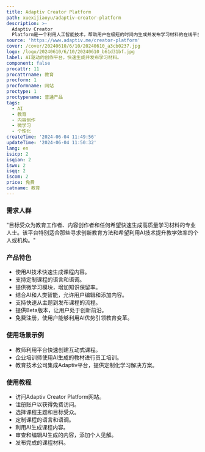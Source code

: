 ```yaml
---
title: Adaptiv Creator Platform
path: xuexijiaoyu/adaptiv-creator-platform
description: >-
  Adaptiv Creator
  Platform是一个利用人工智能技术，帮助用户在极短的时间内生成并发布学习材料的在线平台。它允许用户选择主题和受众，定制语言和语调，并快速地从主题到发布课程。平台结合了AI和人类智能，用户可以审查和编辑AI生成的内容，并添加自己的见解。Adaptiv旨在通过提供最新的信息，帮助学习者为未来做好准备。
source: 'https://www.adaptiv.me/creator-platform'
cover: /cover/20240610/6/10/20240610_a3cb0237.jpg
logo: /logo/20240610/6/10/20240610_b61d31bf.jpg
label: AI驱动的创作平台，快速生成并发布学习材料。
component: false
procattr: 11
procattrname: 教育
procform: 1
procformname: 网站
proctype: 1
proctypename: 普通产品
tags:
  - AI
  - 教育
  - 内容创作
  - 微学习
  - 个性化
createTime: '2024-06-04 11:49:56'
updateTime: '2024-06-04 11:50:32'
lang: en
isicp: 2
isqian: 2
iswx: 2
isqq: 2
iscom: 2
price: 免费
catname: 教育
---
```




### 需求人群
"目标受众为教育工作者、内容创作者和任何希望快速生成高质量学习材料的专业人士。该平台特别适合那些寻求创新教育方法和希望利用AI技术提升教学效率的个人或机构。"

### 产品特色
* 使用AI技术快速生成课程内容。
* 支持定制课程的语言和语调。
* 提供微学习模块，增加知识保留率。
* 结合AI和人类智能，允许用户编辑和添加内容。
* 支持快速从主题到发布课程的流程。
* 提供Beta版本，让用户处于创新前沿。
* 免费注册，使用户能够利用AI优势引领教育变革。

### 使用场景示例
* 教师利用平台快速创建互动式课程。
* 企业培训师使用AI生成的教材进行员工培训。
* 教育技术公司集成Adaptiv平台，提供定制化学习解决方案。

### 使用教程
* 访问Adaptiv Creator Platform网站。
* 注册账户以获得免费访问。
* 选择课程主题和目标受众。
* 定制课程的语言和语调。
* 利用AI生成课程内容。
* 审查和编辑AI生成的内容，添加个人见解。
* 发布完成的课程材料。

  
